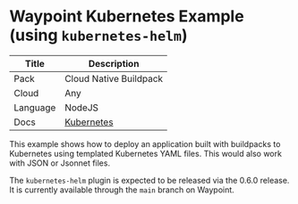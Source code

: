 # Waypoint Kubernetes Example (using `kubernetes-helm`)

|Title|Description|
|---|---|
|Pack|Cloud Native Buildpack|
|Cloud|Any|
|Language|NodeJS|
|Docs|[Kubernetes](https://www.waypointproject.io/plugins/kubernetes)|

This example shows how to deploy an application built with buildpacks
to Kubernetes using templated Kubernetes YAML files. This would also work
with JSON or Jsonnet files.

The `kubernetes-helm` plugin is expected to be released via the 0.6.0 release.
It is currently available through the `main` branch on Waypoint.
